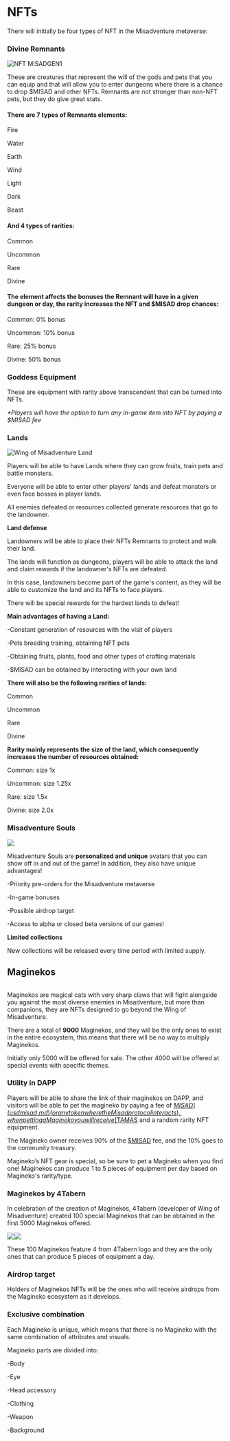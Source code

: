 # NFTs

There will initially be four types of NFT in the Misadventure metaverse:

### Divine Remnants

![NFT MISADGEN1](<../.gitbook/assets/MISADGEN1 (1).png>)

These are creatures that represent the will of the gods and pets that you can equip and that will allow you to enter dungeons where there is a chance to drop $MISAD and other NFTs. Remnants are not stronger than non-NFT pets, but they do give great stats.

#### There are 7 types of Remnants elements:

Fire

Water

Earth

Wind

Light

Dark

Beast

#### And 4 types of rarities:

Common

Uncommon

Rare

Divine

#### The element affects the bonuses the Remnant will have in a given dungeon or day, the rarity increases the NFT and $MISAD drop chances:

Common: 0% bonus

Uncommon: 10% bonus

Rare: 25% bonus

Divine: 50% bonus

### Goddess Equipment

These are equipment with rarity above transcendent that can be turned into NFTs.

_\*Players will have the option to turn any in-game item into NFT by paying a $MISAD fee_

### Lands

![Wing of Misadventure Land](<../.gitbook/assets/image (11).png>)

Players will be able to have Lands where they can grow fruits, train pets and battle monsters.

Everyone will be able to enter other players' lands and defeat monsters or even face bosses in player lands.

All enemies defeated or resources collected generate resources that go to the landowner.

**Land defense**

Landowners will be able to place their NFTs Remnants to protect and walk their land.

The lands will function as dungeons, players will be able to attack the land and claim rewards if the landowner's NFTs are defeated.

In this case, landowners become part of the game's content, as they will be able to customize the land and its NFTs to face players.

There will be special rewards for the hardest lands to defeat!

**Main advantages of having a Land:**

\-Constant generation of resources with the visit of players&#x20;

\-Pets breeding training, obtaining NFT pets

\-Obtaining fruits, plants, food and other types of crafting materials&#x20;

\-$MISAD can be obtained by interacting with your own land

**There will also be the following rarities of lands:**

Common

Uncommon

Rare

Divine

**Rarity mainly represents the size of the land, which consequently increases the number of resources obtained:**

Common: size 1x

Uncommon: size 1.25x

Rare: size 1.5x

Divine: size 2.0x

### Misadventure Souls&#x20;

![](../.gitbook/assets/Misadventure-Souls.png)

Misadventure Souls are **personalized and unique** avatars that you can show off in and out of the game! In addition, they also have unique advantages!

\-Priority pre-orders for the Misadventure metaverse

\-In-game bonuses

\-Possible airdrop target

\-Access to alpha or closed beta versions of our games!

**Limited collections**

New collections will be released every time period with limited supply.

## Maginekos

<figure><img src="../.gitbook/assets/image.png" alt=""><figcaption></figcaption></figure>

Maginekos are magical cats with very sharp claws that will fight alongside you against the most diverse enemies in Misadventure, but more than companions, they are NFTs designed to go beyond the Wing of Misadventure.

There are a total of **9000** Maginekos, and they will be the only ones to exist in the entire ecosystem, this means that there will be no way to multiply Maginekos.

Initially only 5000 will be offered for sale. The other 4000 will be offered at special events with specific themes.

### Utility in DAPP <a href="#5bb4" id="5bb4"></a>

Players will be able to share the link of their maginekos on DAPP, and visitors will be able to pet the magineko by paying a fee of [$MISAD](usdmisad.md) (or any token where the Misad protocol interacts), when petting a Magineko you will receive [$TAMAS](usdtamas.md) and a random rarity NFT equipment.

The Magineko owner receives 90% of the [$MISAD](usdmisad.md) fee, and the 10% goes to the community treasury.

Magineko’s NFT gear is special, so be sure to pet a Magineko when you find one! Maginekos can produce 1 to 5 pieces of equipment per day based on Magineko's rarity/type.

### Maginekos by 4Tabern

In celebration of the creation of Maginekos, 4Tabern (developer of Wing of Misadventure) created 100 special Maginekos that can be obtained in the first 5000 Maginekos offered.

![](<../.gitbook/assets/4Gato nft 2.png>)![](<../.gitbook/assets/4Gata nft 1 (1) (1).png>)

These 100 Maginekos feature 4 from 4Tabern logo and they are the only ones that can produce 5 pieces of equipment a day.

### Airdrop target

Holders of Maginekos NFTs will be the ones who will receive airdrops from the Magineko ecosystem as it develops.

### Exclusive combination

Each Magineko is unique, which means that there is no Magineko with the same combination of attributes and visuals.

Magineko parts are divided into:

\-Body

\-Eye

\-Head accessory

\-Clothing

\-Weapon

\-Background





